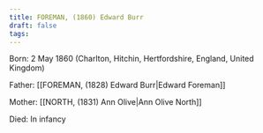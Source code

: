 ```yaml
---
title: FOREMAN, (1860) Edward Burr
draft: false
tags:
---
```

Born: 2 May 1860 (Charlton, Hitchin, Hertfordshire, England, United Kingdom)

Father: [[FOREMAN, (1828) Edward Burr|Edward Foreman]]

Mother: [[NORTH, (1831) Ann Olive|Ann Olive North]]

Died: In infancy